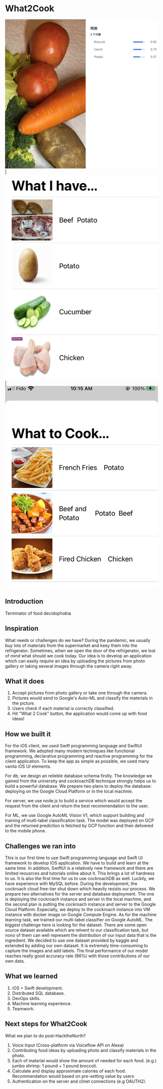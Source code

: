 # What2Cook

![alt](SampleImage/classification.jpg) | ![alt](SampleImage/ingredients.jpg) | ![alt](SampleImage/meals.jpg)

## Introduction ##
Terminator of food decidophobia

## Inspiration ##
What needs or challenges do we have?
During the pandemic, we usually buy lots of materials from the supermarket and keey them into the refrigerator. Sometimes, when we open the door of the refrigerator, we lost of mind what should we cook today. Our idea is to develop an application which can easily require an idea by uploading the pictures from photo gallery or taking several images through the camera right away. 

## What it does ##
1. Accept pictures from photo gallery or take one through the camera.
2. Pictures would send to Google's Auto-ML and classify the materials in the picture.
3. Users check if each material is correctly classified.
4. Hit "What 2 Cook" button, the application would come up with food ideas!

## How we built it ##
For the iOS client, we used Swift programming language and SwiftUI framework. We adopted many modern techniques like functional programming, declarative programming and reactive programming for the client application. To keep the app as simple as possible, we used many vanila iOS UI elements.

For db, we design an relieble database schema firstly. The knowledge we gained from the university and cockroachDB technique strongly helps us to build a powerful database. We prepare two plans to deploy the database: deploying on the Google Cloud Platform or in the local machnie.

For server, we use node.js to build a service which would accept the request from the client and return the best recommendation to the user.

For ML, we use Google AutoML Vision V1, which support building and training of multi-label classification task. The model was deployed on GCP and the returned prediction is fetched by GCP function and then delivered to the mobile phone.

## Challenges we ran into ##
This is our first time to use Swift programming language and Swift UI framework to develop IOS application. We have to build and learn at the same time. In addition, SwiftUI is a relatively new framework and there are limited reousrces and tutorials online about it. This brings a lot of hardness to us. It is also the first time for us to use cockroachDB as well. Luckily, we have experience with MySQL before. During the development, the cockroach cloud free-tier shut down which heavily resists our process. We prepare two alternatives for the server and database deployment. The one is deploying the cockroach instance and server in the local machine, and the second plan is putting the cockroach instance and server to the Google Cloud Platform. Especially, we deploy to the cockroach instance into VM instance with docker image on Google Compute Engine. As for the machine learning task, we trained our multi-label classifier on Google AutoML. The biggest challenge here is looking for the dataset. There are some open source dataset available which are relvent to our classification task, but nono of them can well represent the distribution of our input data that is the ingredient. We decided to use one dataset provided by kaggle and extended by adding our own dataset. It is extremely time-consuming to capture the images and add labels. The final performance of our model reaches really good accuracy rate (86%) with those contributions of our own data.

## What we learned ##
1. iOS + Swift development.
2. Distributed SQL database.
3. DevOps skills.
4. Machine learning experience.
5. Teamwork.


## Next steps for What2Cook ##
What we plan to do post-HacktheNorth?
1. Voice Input (Cross-platform via Voiceflow API on Alexa)
2. Contributing food ideas by uploading photo and classify materials in the photo. 
3. Each of material would show the amount of needed for each food. (e.g.) jumbo shrimp: 1 pound + 1 pound broccoli.
4. Calculate and display approximate calories of each food. Recommendation would based on pre-setting value by users
5. Authentication on the server and clinet connections (e.g OAUTH2).